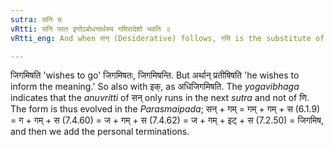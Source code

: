 ```yaml
---
sutra: सनि च
vRtti: सनि परत इणोऽबोधनार्थस्य गमिरादेशो भवति ॥
vRtti_eng: And when सन् (Desiderative) follows, गमि is the substitute of ण् when the sense is not that of 'informing.'

---
```

जिगमिषति 'wishes to go' जिगमिषतः, जिगमिषन्ति. But अर्थान् प्रतीषिषति 'he wishes to inform the meaning.' So also with इक्, as अधिजिगमिषति. The _yogavibhaga_ indicates that the _anuvritti_ of सन् only runs in the next _sutra_ and not of णि. The form is thus evolved in the _Parasmaipada_; सन् + गम् = गम् + गम् + स (6.1.9) = ग + गम् + स (7.4.60) = ज + गम् + स (7.4.62) = ज + गम् + इट् + स (7.2.50) = जिगमिष, and then we add the personal terminations.